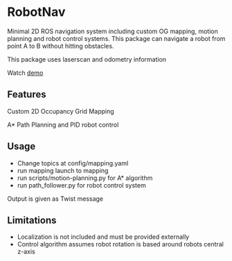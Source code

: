 # RobotNav
Minimal 2D ROS navigation system including custom OG mapping, motion planning and robot control systems. 
This package can navigate a robot from point A to B without hitting obstacles.

This package uses laserscan and odometry information

Watch [demo](https://www.youtube.com/watch?v=UGfTxcI47rI&list=PLFcVgs9SAZn24gF2VCl5zmnnEZ0ZZHbgb&index=3)

## Features

Custom 2D Occupancy Grid Mapping

A* Path Planning and PID robot control

## Usage
- Change topics at config/mapping.yaml
- run mapping launch to mapping
- run scripts/motion-planning.py for A* algorithm
- run path_follower.py for robot control system
 
Output is given as Twist message

## Limitations
- Localization is not included and must be provided externally
- Control algorithm assumes robot rotation is based around robots central z-axis
